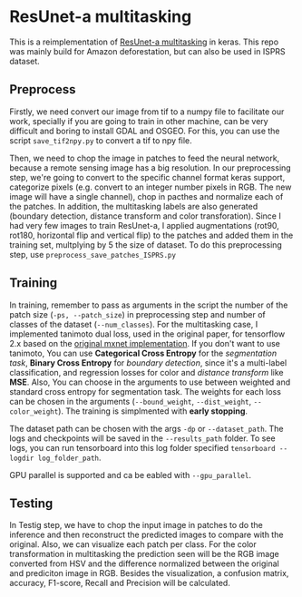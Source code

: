 # ResUnet-a multitasking

This is a reimplementation of [ResUnet-a multitasking](https://github.com/feevos/resuneta) in keras. This repo was mainly build for Amazon deforestation, but can also be used in ISPRS dataset.

## Preprocess

Firstly, we need convert our image from tif to a numpy file to facilitate our work, specially if you are going to train in other machine, can be very difficult and boring to install GDAL and OSGEO. For this, you can use the script `save_tif2npy.py` to convert a tif to npy file. 

Then, we need to chop the image in patches to feed the neural network, because a remote sensing image has a big resolution. In our preprocessing step, we're going to convert to the specific channel format keras support, categorize pixels (e.g. convert to an integer number pixels in RGB. The new image will have a single channel), chop in pacthes and normalize each of the patches. In addition, the multitasking labels are also generated (boundary detection, distance transform and color transforation). Since I had very few images to train ResUnet-a, I applied augmentations (rot90, rot180, horizontal flip and vertical flip) to the patches and added them in the training set, multplying by 5 the size of dataset. To do this preprocessing step, use `preprocess_save_patches_ISPRS.py`

## Training

In training, remember to pass as arguments in the script the number of the patch size (`-ps, --patch_size`) in preprocessing step and number of classes of the dataset (`--num_classes`). For the multitasking case, I implemented tanimoto dual loss, used in the original paper, for tensorflow 2.x based on the [original mxnet implementation](https://github.com/feevos/resuneta/blob/master/nn/loss/loss.py). If you don't want to use tanimoto, You can use **Categorical Cross Entropy** for the *segmentation task*, **Binary Cross Entropy** for *boundary detection*, since it's a multi-label classification, and regression losses for color and *distance transform* like **MSE**. Also, You can choose in the arguments to use between weighted and standard cross entropy for segmentation task. The weights for each loss can be chosen in the arguments (`--bound_weight`, `--dist_weight`, `--color_weight`). The training is simplmented with **early stopping**. 

The dataset path can be chosen with the args `-dp` or `--dataset_path`. The logs and checkpoints will be saved in the `--results_path` folder. To see logs, you can run tensorboard into this log folder specified ``tensorboard --logdir log_folder_path``.

GPU parallel is supported and ca be eabled with `--gpu_parallel`.

## Testing

In Testig step, we have to chop the input image in patches to do the inference and then reconstruct the predicted images to compare with the original. Also, we can visualize each patch per class. For the color transformation in multitasking the prediction seen will be the RGB image converted from HSV and the difference normalized between the original and prediciton image in RGB. Besides the visualization, a confusion matrix, accuracy, F1-score, Recall and Precision will be calculated.
